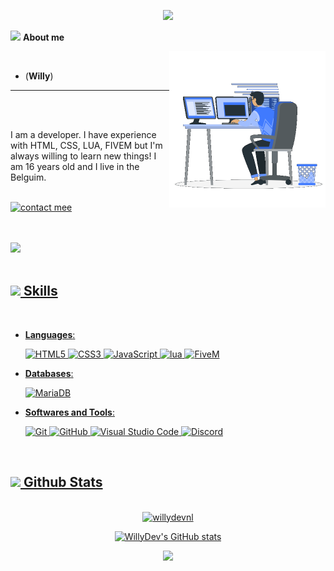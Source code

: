 <p align="center">
  <a href="https://github.com/DenverCoder1/readme-typing-svg"><img src="https://readme-typing-svg.herokuapp.com?font=Time+New+Roman&color=cyan&size=25&center=true&vCenter=true&width=600&height=100&lines=Hello+World;++;Developer,;HTML,+CSS,+LUA,+FIVEM;Made+with+love..<3;"></a>
</p>


 <img src = "https://cdn.discordapp.com/emojis/1057946941150986260.gif" width=50px> **About me**

<picture> <img align="right" src="https://github.com/0xAbdulKhalid/0xAbdulKhalid/raw/main/assets/mdImages/Right_Side.gif" width = 250px></picture>

<br>


- (**Willy**)
---
<br><br>

I am a developer. I have experience with HTML, CSS, LUA, FIVEM but I'm always willing to learn new things! I am 16 years old and I live in the Belguim. </a>
<br><br>

<a href="https://discord.com/channels/@me/819276465618419763"> <img src="https://discord.c99.nl/widget/theme-2/819276465618419763.png" alt="contact mee">

<br><br>
<img src="https://user-images.githubusercontent.com/73097560/115834477-dbab4500-a447-11eb-908a-139a6edaec5c.gif"><br><br>

## <img src="https://media2.giphy.com/media/QssGEmpkyEOhBCb7e1/giphy.gif?cid=ecf05e47a0n3gi1bfqntqmob8g9aid1oyj2wr3ds3mg700bl&rid=giphy.gif" width ="25"><b> Skills</b>
<br>

<p align="center">

- **Languages**:
    
    ![HTML5](https://img.shields.io/badge/HTML5%20-%23E34F26.svg?style=for-the-badge&logo=html5&logoColor=white)
    ![CSS3](https://img.shields.io/badge/CSS%20-%231572B6.svg?style=for-the-badge&logo=css3&logoColor=white)
    ![JavaScript](https://img.shields.io/badge/JavaScript%20-%23F7DF1E.svg?style=for-the-badge&logo=javascript&logoColor=black)
    ![lua](https://img.shields.io/badge/Lua-007ACC?style=for-the-badge&logo=Lua&logoColor=white)
    ![FiveM](https://img.shields.io/badge/FiveM-ff911f?style=for-the-badge&logo=FiveM&logoColor=white)

- **Databases**:

    ![MariaDB](https://img.shields.io/badge/MariaDB-%2300f.svg?style=for-the-badge&logo=MariaDB&logoColor=white)

- **Softwares and Tools**:
    
    ![Git](https://img.shields.io/badge/git-%23F05033.svg?style=for-the-badge&logo=git&logoColor=white)
    ![GitHub](https://img.shields.io/badge/github-%23121011.svg?style=for-the-badge&logo=github&logoColor=white)
    ![Visual Studio Code](https://img.shields.io/badge/Visual%20Studio%20Code-0078d7.svg?style=for-the-badge&logo=visual-studio-code&logoColor=white)
    ![Discord](https://img.shields.io/discord/1006915882129297498?color=7289DA&labelColor=4a64bd&logo=discord&logoColor=white&style=for-the-badge)


<br>

</p>

## <img src="https://media.giphy.com/media/iY8CRBdQXODJSCERIr/giphy.gif" width="35"><b> Github Stats </b>
<br>

<div align="center">

<img src="https://github-readme-stats.vercel.app/api/top-langs?username=willydevnl&show_icons=true&locale=en&layout=compact&line_height=20&title_color=ffffff&icon_color=2234AE&text_color=D3D3D3&bg_color=0,000000,000000" width="375"  alt="willydevnl"/>

![WillyDev's GitHub stats](https://github-readme-stats.vercel.app/api?username=willydevnl&show_icons=true&theme=dark)

![](https://komarev.com/ghpvc/?username=willydevnl&label=PROFILE+VIEWS)
</a>
</div>
